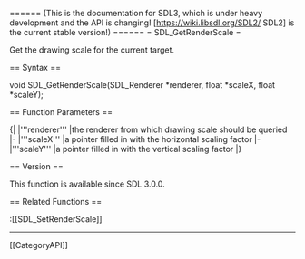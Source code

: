 ====== (This is the documentation for SDL3, which is under heavy development and the API is changing! [https://wiki.libsdl.org/SDL2/ SDL2] is the current stable version!) ======
= SDL_GetRenderScale =

Get the drawing scale for the current target.

== Syntax ==

<syntaxhighlight lang='c'>
void SDL_GetRenderScale(SDL_Renderer *renderer, float *scaleX, float *scaleY);
</syntaxhighlight>

== Function Parameters ==

{|
|'''renderer'''
|the renderer from which drawing scale should be queried
|-
|'''scaleX'''
|a pointer filled in with the horizontal scaling factor
|-
|'''scaleY'''
|a pointer filled in with the vertical scaling factor
|}

== Version ==

This function is available since SDL 3.0.0.

== Related Functions ==

:[[SDL_SetRenderScale]]

----
[[CategoryAPI]]



